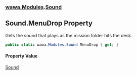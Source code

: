 ### [wawa.Modules](wawa.Modules.md 'wawa.Modules').[Sound](Sound.md 'wawa.Modules.Sound')

## Sound.MenuDrop Property

Gets the sound that plays as the mission folder hits the desk.

```csharp
public static wawa.Modules.Sound MenuDrop { get; }
```

#### Property Value
[Sound](Sound.md 'wawa.Modules.Sound')
